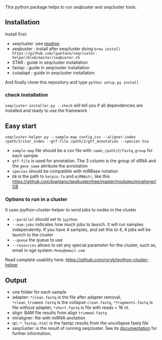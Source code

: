 This python package helps to run seqbuster and seqcluster tools. 

## Installation

Install first:

* seqcluster :see [readme](https://github.com/lpantano/seqcluster/blob/master/README.rst)
* seqbuster : install after seqcluster doing `brew install https://github.com/lpantano/seqcluster-helper/blob/master/seqbuster.rb`
* STAR : guide in seqcluster installation
* fastqc : guide in seqcluster installation
* cutadapt : guide in seqcluster installation

And finally clone this repository and type `python setup.py install`

### check installation

`seqcluster-installer.py --check` will tell you if all dependencies are installed and ready to use the framework

## Easy start

`seqcluster-helper.py --sample-map config.csv --aligner-index /path/2/star_index --gtf-file /path/2/gtf_annotation --species hsa `

* `sample-map` file should be a csv file with: `name,/path/2/fastq,group` for each sample
* `gtf-file` is used for annotation. The 3 column is the group of sRNA and the `gene_name` attribute the annotation
* `species` should be compatible with miRBase notation
* `DB` is the path to `harpin.fa` and `miRNAstr`, like this https://github.com/lpantano/seqbuster/tree/master/modules/miraligner/DB

### Options to run in a cluster

It uses ipython-cluster-helper to send jobs to nodes in the cluster
* `--parallel` should set to `ipython`
* `--num-jobs` indicates how much jobs to launch. It will run samples independently. If you have 4 samples, and set this to 4, 4 jobs will be launch to the cluster
* `--queue` the queue to use
* `--resources` allows to set any special parameter for the cluster, such as, email in sge system: `M=my@email.com`

Read complete usability here: https://github.com/roryk/ipython-cluster-helper

## Output

* one folder for each sample
 * adapter: `*clean.fastq` is the file after adapter removal, `*clean_trimmed.fastq` is the collapse `clean.fastq`, `*fragments.fastq` is file without adapter, `*short.fastq` is file with reads < 16 nt.
 * align: BAM file results from align `trimmed.fastq`
 * miraligner: file with miRNA anotation 
 * qc: `*_fastqc.html` is the fastqc results from the uncollapse fastq file
* seqcluster: is the result of running seqcluster. See its [documentation](http://seqcluster.readthedocs.org/getting_started.html#clustering-of-small-rna-sequences) for further information.
